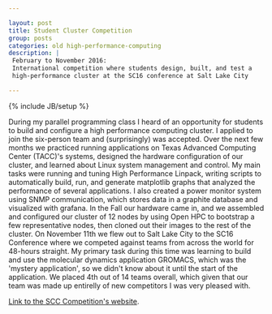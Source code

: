 ```yaml
---

layout: post
title: Student Cluster Competition
group: posts
categories: old high-performance-computing
description: |
 February to November 2016:
 International competition where students design, built, and test a
 high-performance cluster at the SC16 conference at Salt Lake City

---
```

{% include JB/setup %}

During my parallel programming class I heard of an opportunity for students to build 
and configure a high performance computing cluster. I applied to join the six-person 
team and (surprisingly) was accepted. Over the next few months we practiced 
running applications on 
Texas Advanced Computing Center (TACC)'s systems, designed the hardware configuration 
of our cluster, and learned about Linux system management and control. My main tasks 
were running and tuning High Performance Linpack, writing scripts to automatically 
build, run, and generate matplotlib graphs that analyzed the performance of several 
applications. I also created a power monitor system using SNMP communication, which 
stores data in a graphite database and visualized with grafana. In the Fall our 
hardware came in, and 
we assembled and configured our cluster of 12 nodes by using Open HPC to bootstrap a 
few representative nodes, then cloned out their images to the rest of the
cluster. On November 11th we flew out to Salt Lake City to the SC16 Conference
where we competed against teams from across the world for 48-hours straight. My
primary task during this time was learning to build and use the molecular
dynamics application GROMACS, which was the 'mystery application', so we didn't
know about it until the start of the application. We placed 4th out of 14 teams
overall, which given that our team was made up entirelly of new competitors I
was very pleased with.


[Link to the SCC Competition's website](http://www.studentclustercompetition.us/2016/index.html).
